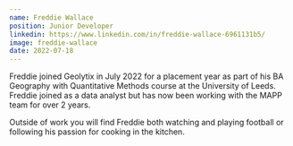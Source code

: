 ```yaml
---
name: Freddie Wallace
position: Junior Developer
linkedin: https://www.linkedin.com/in/freddie-wallace-6961131b5/
image: freddie-wallace
date: 2022-07-18
---
```


Freddie joined Geolytix in July 2022 for a placement year as part of his BA Geography with Quantitative Methods course at the University of Leeds. Freddie joined as a data analyst but has now been working with the MAPP team for over 2 years.

Outside of work you will find Freddie both watching and playing football or following his passion for cooking in the kitchen.
